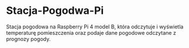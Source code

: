# Stacja-Pogodwa-Pi
Stacja pogodowa na Raspberry Pi 4 model B, która odczytuje i wyświetla temperaturę pomieszczenia oraz podaje dane pogodowe odczytane z prognozy pogody.
